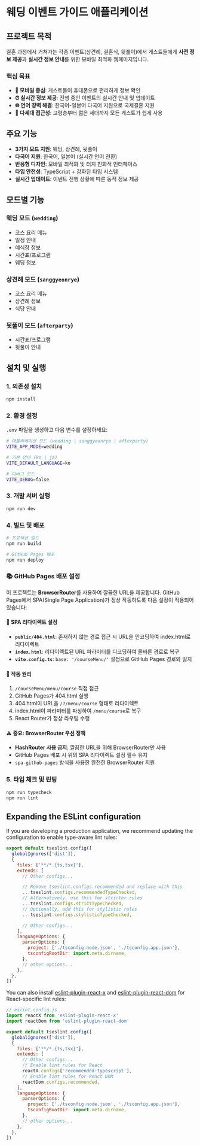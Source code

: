 # 웨딩 이벤트 가이드 애플리케이션

## 프로젝트 목적

결혼 과정에서 거쳐가는 각종 이벤트(상견례, 결혼식, 뒷풀이)에서 게스트들에게 **사전 정보 제공**과 **실시간 정보 안내**를 위한 모바일 최적화 웹페이지입니다.

### 핵심 목표
- **📱 모바일 중심**: 게스트들이 휴대폰으로 편리하게 정보 확인
- **⏰ 실시간 정보 제공**: 진행 중인 이벤트의 실시간 안내 및 업데이트
- **🌐 언어 장벽 해결**: 한국어-일본어 다국어 지원으로 국제결혼 지원
- **👥 다세대 접근성**: 고령층부터 젊은 세대까지 모든 게스트가 쉽게 사용

## 주요 기능

- **3가지 모드 지원**: 웨딩, 상견례, 뒷풀이
- **다국어 지원**: 한국어, 일본어 (실시간 언어 전환)
- **반응형 디자인**: 모바일 최적화 및 터치 친화적 인터페이스
- **타입 안전성**: TypeScript + 강화된 타입 시스템
- **실시간 업데이트**: 이벤트 진행 상황에 따른 동적 정보 제공

## 모드별 기능

### 웨딩 모드 (`wedding`)
- 코스 요리 메뉴
- 일정 안내
- 예식장 정보
- 시간표/프로그램
- 웨딩 정보

### 상견례 모드 (`sanggyeonrye`)
- 코스 요리 메뉴
- 상견례 정보
- 식당 안내

### 뒷풀이 모드 (`afterparty`)
- 시간표/프로그램
- 뒷풀이 안내

## 설치 및 실행

### 1. 의존성 설치
```bash
npm install
```

### 2. 환경 설정
`.env` 파일을 생성하고 다음 변수를 설정하세요:

```bash
# 애플리케이션 모드 (wedding | sanggyeonrye | afterparty)
VITE_APP_MODE=wedding

# 기본 언어 (ko | ja)
VITE_DEFAULT_LANGUAGE=ko

# 디버그 모드
VITE_DEBUG=false
```

### 3. 개발 서버 실행
```bash
npm run dev
```

### 4. 빌드 및 배포
```bash
# 프로덕션 빌드
npm run build

# GitHub Pages 배포
npm run deploy
```

### 📚 GitHub Pages 배포 설정

이 프로젝트는 **BrowserRouter**를 사용하여 깔끔한 URL을 제공합니다. GitHub Pages에서 SPA(Single Page Application)가 정상 작동하도록 다음 설정이 적용되어 있습니다:

#### 🔧 SPA 리다이렉트 설정
- **`public/404.html`**: 존재하지 않는 경로 접근 시 URL을 인코딩하여 index.html로 리다이렉트
- **`index.html`**: 리다이렉트된 URL 파라미터를 디코딩하여 올바른 경로로 복구
- **`vite.config.ts`**: `base: '/courseMenu/'` 설정으로 GitHub Pages 경로와 일치

#### 📝 작동 원리
1. `/courseMenu/menu/course` 직접 접근
2. GitHub Pages가 404.html 실행
3. 404.html이 URL을 `/?/menu/course` 형태로 리다이렉트
4. index.html이 파라미터를 파싱하여 `/menu/course`로 복구
5. React Router가 정상 라우팅 수행

#### ⚠️ 중요: BrowserRouter 우선 정책
- **HashRouter 사용 금지**: 깔끔한 URL을 위해 BrowserRouter만 사용
- GitHub Pages 배포 시 위의 SPA 리다이렉트 설정 필수 유지
- `spa-github-pages` 방식을 사용한 완전한 BrowserRouter 지원

### 5. 타입 체크 및 린팅
```bash
npm run typecheck
npm run lint
```

## Expanding the ESLint configuration

If you are developing a production application, we recommend updating the configuration to enable type-aware lint rules:

```js
export default tseslint.config([
  globalIgnores(['dist']),
  {
    files: ['**/*.{ts,tsx}'],
    extends: [
      // Other configs...

      // Remove tseslint.configs.recommended and replace with this
      ...tseslint.configs.recommendedTypeChecked,
      // Alternatively, use this for stricter rules
      ...tseslint.configs.strictTypeChecked,
      // Optionally, add this for stylistic rules
      ...tseslint.configs.stylisticTypeChecked,

      // Other configs...
    ],
    languageOptions: {
      parserOptions: {
        project: ['./tsconfig.node.json', './tsconfig.app.json'],
        tsconfigRootDir: import.meta.dirname,
      },
      // other options...
    },
  },
])
```

You can also install [eslint-plugin-react-x](https://github.com/Rel1cx/eslint-react/tree/main/packages/plugins/eslint-plugin-react-x) and [eslint-plugin-react-dom](https://github.com/Rel1cx/eslint-react/tree/main/packages/plugins/eslint-plugin-react-dom) for React-specific lint rules:

```js
// eslint.config.js
import reactX from 'eslint-plugin-react-x'
import reactDom from 'eslint-plugin-react-dom'

export default tseslint.config([
  globalIgnores(['dist']),
  {
    files: ['**/*.{ts,tsx}'],
    extends: [
      // Other configs...
      // Enable lint rules for React
      reactX.configs['recommended-typescript'],
      // Enable lint rules for React DOM
      reactDom.configs.recommended,
    ],
    languageOptions: {
      parserOptions: {
        project: ['./tsconfig.node.json', './tsconfig.app.json'],
        tsconfigRootDir: import.meta.dirname,
      },
      // other options...
    },
  },
])
```
